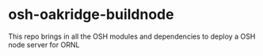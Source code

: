 # osh-oakridge-buildnode
This repo brings in all the OSH modules and dependencies to deploy a OSH node server for ORNL

